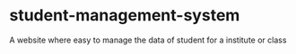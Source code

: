 # student-management-system
A website where easy to manage the data of student for a institute or class
